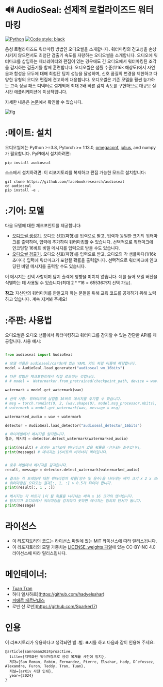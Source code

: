 # :loud_sound: AudioSeal: 선제적 로컬라이즈드 워터마킹

<a href="https://www.python.org/"><img alt="Python" src="https://img.shields.io/badge/-Python 3.8+-blue?style=for-the-badge&logo=python&logoColor=white"></a>
<a href="https://black.readthedocs.io/en/stable/"><img alt="Code style: black" src="https://img.shields.io/badge/code%20style-black-black.svg?style=for-the-badge&labelColor=gray"></a>

음성 로컬라이즈드 워터마킹 방법인 오디오씰을 소개합니다.
워터마킹의 견고성을 손상시키지 않으면서도 최첨단 검출기 속도를 자랑하는 오디오씰을 소개합니다. 오디오에 워터마크를 삽입하는 제너레이터와 편집이 있는 경우에도 긴 오디오에서 워터마킹된 조각을 감지하는 검출기를 함께 훈련합니다.
오디오씰은 샘플 수준(1/16k 해상도)에서 자연음과 합성음 모두에 대해 최첨단 탐지 성능을 달성하며, 신호 품질의 변경을 제한하고 다양한 유형의 오디오 편집에 견고하게 대응합니다.
오디오씰은 기존 모델을 훨씬 능가하는 고속 싱글 패스 디텍터로 설계되어 최대 2배 빠른 감지 속도를 구현하므로 대규모 실시간 애플리케이션에 이상적입니다.

자세한 내용은 [논문](https://arxiv.org/pdf/2401.17264.pdf)에서 확인할 수 있습니다.


![fig](https://github.com/facebookresearch/audioseal/assets/1453243/5d8cd96f-47b5-4c34-a3fa-7af386ed59f2)


# :메이트: 설치

오디오씰에는 Python >=3.8, Pytorch >= 1.13.0, [omegaconf](https://omegaconf.readthedocs.io/), [julius](https://pypi.org/project/julius/), and numpy가 필요합니다. PyPI에서 설치하려면:

```
pip install audioseal
```

소스에서 설치하려면: 이 리포지토리를 복제하고 편집 가능한 모드로 설치합니다:

```
git clone https://github.com/facebookresearch/audioseal
cd audioseal
pip install -e .
```

# :기어: 모델

다음 모델에 대한 체크포인트를 제공합니다:

- [오디오씰 생성기](src/cards/audioseal_wm_16bits.yaml).
  오디오 신호(파형)를 입력으로 받고, 입력과 동일한 크기의 워터마크를 출력하며, 입력에 추가하여 워터마킹할 수 있습니다.
  선택적으로 워터마크에 인코딩할 16비트 비밀 메시지를 입력으로 받을 수도 있습니다.
- [오디오씰 검출기](src/cards/audioseal_detector_16bits.yaml).
  오디오 신호(파형)를 입력으로 받고, 오디오의 각 샘플마다(1/16k 초마다) 입력에 워터마크가 포함될 확률을 출력합니다.
  선택적으로 워터마크에 인코딩된 비밀 메시지를 출력할 수도 있습니다.

이 메시지는 선택 사항이며 탐지 출력에 영향을 미치지 않습니다. 예를 들어 모델 버전을 식별하는 데 사용될 수 있습니다(최대 $2**16=65536$까지 선택 가능).

**참고**: 자신만의 워터마커를 만들고자 하는 분들을 위해 교육 코드를 공개하기 위해 노력하고 있습니다. 계속 지켜봐 주세요!

# :주판: 사용법

오디오씰은 오디오 샘플에서 워터마킹하고 워터마크를 감지할 수 있는 간단한 API를 제공합니다. 사용 예시:

```python

from audioseal import AudioSeal

# 모델 이름은 audioseal/cards에 있는 YAML 카드 파일 이름에 해당합니다.
model = AudioSeal.load_generator("audioseal_wm_16bits")

# 다른 방법은 체크포인트에서 직접 로드하는 것입니다.
# # model =  Watermarker.from_pretrained(checkpoint_path, device = wav.device)

watermark = model.get_watermark(wav)

# 선택 사항: 워터마크에 삽입할 16비트 메시지를 추가할 수 있습니다.
# msg = torch.randint(0, 2, (wav.shape(0), model.msg_processor.nbits), device=wav.device)
# watermark = model.get_watermark(wav, message = msg)

watermarked_audio = wav + watermark

detector = AudioSeal.load_detector("audioseal_detector_16bits")

# 하이레벨에서 메시지를 탐지합니다.
결과, 메시지 = detector.detect_watermark(watermarked_audio)

print(result) # 결과는 오디오에 워터마크가 있을 확률을 나타내는 실수입니다,
print(message) # 메시지는 16비트의 바이너리 벡터입니다.


# 로우 레벨에서 메시지를 감지합니다.
result, message = detector.detect_watermark(watermarked_audio)

# 결과는 각 프레임에 대한 워터마킹의 확률(양수 및 음수)을 나타내는 배치 크기 x 2 x 프레임의 텐서입니다.
# 워터마킹된 오디오는 결과[:, 1, :] > 0.5가 되어야 합니다.
print(result[:, 1 , :])

# 메시지는 각 비트가 1이 될 확률을 나타내는 배치 x 16 크기의 텐서입니다.
# 탐지기가 오디오에서 워터마킹을 감지하지 못하면 메시지는 임의의 텐서가 됩니다.
print(message)
```

<!-- # 기여하고 싶으신가요?

 개선 사항이나 제안이 있는 [풀 리퀘스트](https://github.com/fairinternal/fair-getting-started-recipe/pulls)를 환영합니다.
 이슈에 플래그를 지정하거나 개선 사항을 제안하고 싶지만 어떻게 실현해야 할지 모르겠다면 [GitHub 이슈](https://github.com/fairinternal/fair-getting-started-recipe/issues)를 생성하세요.


# 고마운 분들:
* 기여와 피드백을 제공해 주신 Jack Urbaneck, Matthew Muckley, Pierre Gleize, Ashutosh Kumar, Megan Richards, Haider Al-Tahan, Vivien Cabannes에게 감사드립니다.
* CIFAR10 [PyTorch 튜토리얼](https://pytorch.org/tutorials/beginner/blitz/cifar10_tutorial.html
)의 기반이 되는 교육
* 코드 구성에 대한 영감을 주는 [Hydra Lightning 템플릿](https://github.com/ashleve/lightning-hydra-template) -->

# 라이선스

- 이 리포지토리의 코드는 [라이선스 파일](LICENSE)에 있는 MIT 라이선스에 따라 릴리스됩니다.
- 이 리포지토리의 모델 가중치는 [LICENSE_weights 파일](LICENSE_weights)에 있는 CC-BY-NC 4.0 라이선스에 따라 릴리스됩니다.

# 메인테이너:
- [Tuan Tran](https://github.com/antoine-tran)
- 하디 엘사하르](https://github.com/hadyelsahar)
- [피에르 페르난데스](https://github.com/pierrefdz)
- 로빈 산 로만](https://github.com/Sparker17)

# 인용

이 리포지토리가 유용하다고 생각되면 별 :별: 표시를 하고 다음과 같이 인용해 주세요:

```
@article{sanroman2024proactive,
  title={지역화된 워터마킹으로 음성 복제를 사전에 탐지},
  저자={San Roman, Robin, Fernandez, Pierre, Elsahar, Hady, D´efossez, Alexandre, Furon, Teddy, Tran, Tuan},
  저널={arXiv 사전 인쇄},
  year={2024}
}
```
